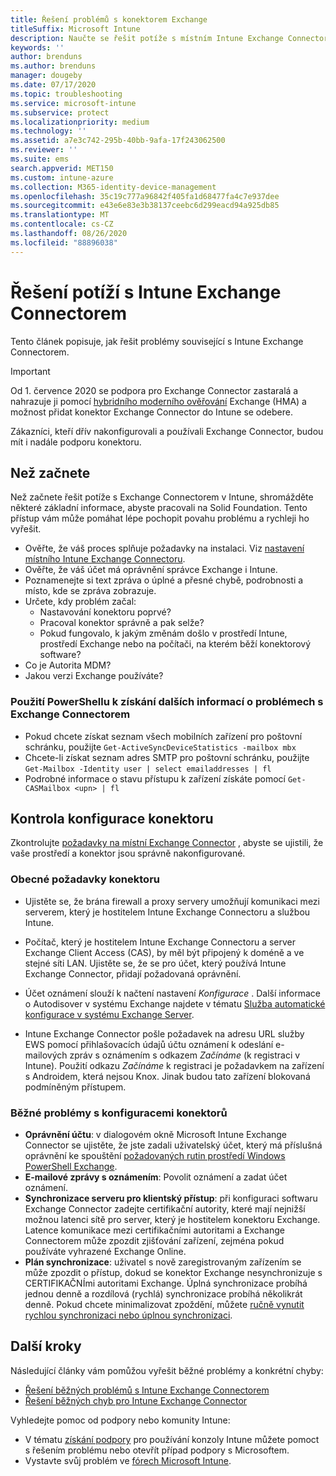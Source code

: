 ```yaml
---
title: Řešení problémů s konektorem Exchange
titleSuffix: Microsoft Intune
description: Naučte se řešit potíže s místním Intune Exchange Connectorem.
keywords: ''
author: brenduns
ms.author: brenduns
manager: dougeby
ms.date: 07/17/2020
ms.topic: troubleshooting
ms.service: microsoft-intune
ms.subservice: protect
ms.localizationpriority: medium
ms.technology: ''
ms.assetid: a7e3c742-295b-40bb-9afa-17f243062500
ms.reviewer: ''
ms.suite: ems
search.appverid: MET150
ms.custom: intune-azure
ms.collection: M365-identity-device-management
ms.openlocfilehash: 35c19c777a96842f405fa1d68477fa4c7e937dee
ms.sourcegitcommit: e43e6e83e3b38137ceebc6d299eacd94a925db85
ms.translationtype: MT
ms.contentlocale: cs-CZ
ms.lasthandoff: 08/26/2020
ms.locfileid: "88896038"
---
```

# <a name="troubleshoot-the-intune-exchange-connector"></a>Řešení potíží s Intune Exchange Connectorem

Tento článek popisuje, jak řešit problémy související s Intune Exchange Connectorem.

> [!IMPORTANT]
>
> Od 1. července 2020 se podpora pro Exchange Connector zastaralá a nahrazuje ji pomocí [hybridního moderního ověřování](https://docs.microsoft.com/office365/enterprise/hybrid-modern-auth-overview) Exchange (HMA) a možnost přidat konektor Exchange Connector do Intune se odebere.
>
> Zákazníci, kteří dřív nakonfigurovali a používali Exchange Connector, budou mít i nadále podporu konektoru.


## <a name="before-you-start"></a>Než začnete

Než začnete řešit potíže s Exchange Connectorem v Intune, shromážděte některé základní informace, abyste pracovali na Solid Foundation. Tento přístup vám může pomáhat lépe pochopit povahu problému a rychleji ho vyřešit.

- Ověřte, že váš proces splňuje požadavky na instalaci. Viz [nastavení místního Intune Exchange Connectoru](exchange-connector-install.md).
- Ověřte, že váš účet má oprávnění správce Exchange i Intune.
- Poznamenejte si text zpráva o úplné a přesné chybě, podrobnosti a místo, kde se zpráva zobrazuje.
- Určete, kdy problém začal: 
  - Nastavování konektoru poprvé? 
  - Pracoval konektor správně a pak selže?
  - Pokud fungovalo, k jakým změnám došlo v prostředí Intune, prostředí Exchange nebo na počítači, na kterém běží konektorový software?
- Co je Autorita MDM?
- Jakou verzi Exchange používáte?

### <a name="use-powershell-to-get-more-data-on-exchange-connector-issues"></a>Použití PowerShellu k získání dalších informací o problémech s Exchange Connectorem

- Pokud chcete získat seznam všech mobilních zařízení pro poštovní schránku, použijte `Get-ActiveSyncDeviceStatistics -mailbox mbx`
- Chcete-li získat seznam adres SMTP pro poštovní schránku, použijte `Get-Mailbox -Identity user | select emailaddresses | fl`
- Podrobné informace o stavu přístupu k zařízení získáte pomocí `Get-CASMailbox <upn> | fl`

## <a name="review-the-connector-configuration"></a>Kontrola konfigurace konektoru

Zkontrolujte [požadavky na místní Exchange Connector](exchange-connector-install.md#intune-exchange-connector-requirements) , abyste se ujistili, že vaše prostředí a konektor jsou správně nakonfigurované. 

### <a name="general-considerations-for-the-connector"></a>Obecné požadavky konektoru

- Ujistěte se, že brána firewall a proxy servery umožňují komunikaci mezi serverem, který je hostitelem Intune Exchange Connectoru a službou Intune.

- Počítač, který je hostitelem Intune Exchange Connectoru a server Exchange Client Access (CAS), by měl být připojený k doméně a ve stejné síti LAN. Ujistěte se, že se pro účet, který používá Intune Exchange Connector, přidají požadovaná oprávnění.

- Účet oznámení slouží k načtení nastavení *Konfigurace* . Další informace o Autodisover v systému Exchange najdete v tématu [Služba automatické konfigurace v systému Exchange Server](https://docs.microsoft.com/exchange/architecture/client-access/autodiscover?view=exchserver-2016).

- Intune Exchange Connector pošle požadavek na adresu URL služby EWS pomocí přihlašovacích údajů účtu oznámení k odeslání e-mailových zpráv s oznámením s odkazem *Začínáme* (k registraci v Intune). Použití odkazu *Začínáme* k registraci je požadavkem na zařízení s Androidem, která nejsou Knox. Jinak budou tato zařízení blokovaná podmíněným přístupem.

### <a name="common-issues-for-connector-configurations"></a>Běžné problémy s konfiguracemi konektorů

- **Oprávnění účtu**: v dialogovém okně Microsoft Intune Exchange Connector se ujistěte, že jste zadali uživatelský účet, který má příslušná oprávnění ke spouštění [požadovaných rutin prostředí Windows PowerShell Exchange](exchange-connector-install.md#exchange-cmdlet-requirements).
- **E-mailové zprávy s oznámením**: Povolit oznámení a zadat účet oznámení.
- **Synchronizace serveru pro klientský přístup**: při konfiguraci softwaru Exchange Connector zadejte certifikační autority, které mají nejnižší možnou latenci sítě pro server, který je hostitelem konektoru Exchange. Latence komunikace mezi certifikačními autoritami a Exchange Connectorem může zpozdit zjišťování zařízení, zejména pokud používáte vyhrazené Exchange Online.
- **Plán synchronizace**: uživatel s nově zaregistrovaným zařízením se může zpozdit o přístup, dokud se konektor Exchange nesynchronizuje s CERTIFIKAČNÍmi autoritami Exchange. Úplná synchronizace probíhá jednou denně a rozdílová (rychlá) synchronizace probíhá několikrát denně. Pokud chcete minimalizovat zpoždění, můžete [ručně vynutit rychlou synchronizaci nebo úplnou synchronizaci](exchange-connector-install.md#manually-force-a-quick-sync-or-full-sync).

## <a name="next-steps"></a>Další kroky
Následující články vám pomůžou vyřešit běžné problémy a konkrétní chyby:

- [Řešení běžných problémů s Intune Exchange Connectorem](troubleshoot-exchange-connector-common-problems.md)
- [Řešení běžných chyb pro Intune Exchange Connector](troubleshoot-exchange-connector-common-errors.md)

Vyhledejte pomoc od podpory nebo komunity Intune:

- V tématu [získání podpory](../fundamentals/get-support.md) pro používání konzoly Intune můžete pomoct s řešením problému nebo otevřít případ podpory s Microsoftem. 
- Vystavte svůj problém ve [fórech Microsoft Intune](https://docs.microsoft.com/answers/products/mem).  
